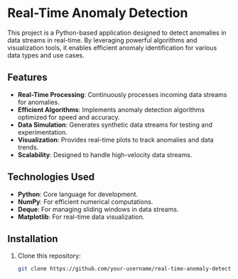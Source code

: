 # Real-Time Anomaly Detection

This project is a Python-based application designed to detect anomalies in data streams in real-time. By leveraging powerful algorithms and visualization tools, it enables efficient anomaly identification for various data types and use cases.

## Features

- **Real-Time Processing**: Continuously processes incoming data streams for anomalies.
- **Efficient Algorithms**: Implements anomaly detection algorithms optimized for speed and accuracy.
- **Data Simulation**: Generates synthetic data streams for testing and experimentation.
- **Visualization**: Provides real-time plots to track anomalies and data trends.
- **Scalability**: Designed to handle high-velocity data streams.

## Technologies Used

- **Python**: Core language for development.
- **NumPy**: For efficient numerical computations.
- **Deque**: For managing sliding windows in data streams.
- **Matplotlib**: For real-time data visualization.

## Installation

1. Clone this repository:
   ```bash
   git clone https://github.com/your-username/real-time-anomaly-detection.git
